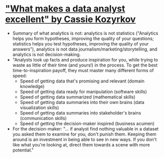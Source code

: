 # ["What makes a data analyst excellent" by Cassie Kozyrkov](https://towardsdatascience.com/what-makes-a-data-analyst-excellent-17ee4651c6db)

- Summary of what analytics is not: analytics is not statistics ("Analytics helps you form hypotheses, improving the quality of your questions; statistics helps you test hypotheses, improving the quality of your answers"), analytics is not data journalism/marketing/storytelling, and analytics is not decision-making.
- "Analysts look up facts and produce inspiration for you, while trying to waste as little of their time (and yours!) in the process. To get the best time-to-inspiration payoff, they must master many different forms of speed:
    - Speed of getting data that's promising and relevant (domain knowledge)
    - Speed of getting data ready for manipulation (software skills)
    - Speed of getting data summarized (mathematical skills)
    - Speed of getting data summaries into their own brains (data visualization skills)
    - Speed of getting data summaries into stakeholder's brains (communication skills)
    - Speed of getting the decision-maker inspired (business acumen)
- For the decision-maker: "… if analyst find nothing valuable in a dataset you asked them to examine for you, don't punish them. Keeping them around is an investment in being able to see in new ways. If you don't like what you're looking at, direct them towards a scene with more potential."

